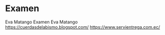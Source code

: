# Examen
Eva Matango Examen
Eva Matango
https://cuerdasdelabismo.blogspot.com/
https://www.servientrega.com.ec/
